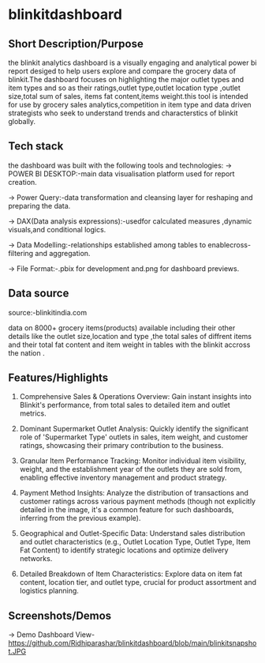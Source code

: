 # blinkitdashboard
## Short Description/Purpose
the blinkit analytics dashboard is a visually engaging and analytical power bi report desiged to help users explore and  compare the grocery data of  blinkit.The dashboard focuses on highlighting the major outlet types and item types and so as their ratings,outlet type,outlet location type ,outlet size,total sum of sales, items fat content,items weight.this tool is intended for use by grocery  sales analytics,competition in item type  and data driven strategists who seek  to understand trends and characterstics of blinkit globally.

## Tech stack
the dashboard was built with the following tools and technologies:
-> POWER BI DESKTOP:-main data visualisation platform used for report creation.

-> Power Query:-data transformation and cleansing layer for reshaping and preparing the data.

-> DAX(Data analysis expressions):-usedfor calculated measures ,dynamic visuals,and conditional logics.

-> Data Modelling:-relationships established among tables to enablecross-filtering and aggregation.

-> File Format:-.pbix for development and.png for dashboard previews.

## Data source
source:-blinkitindia.com

data on 8000+  grocery items(products) available including their other details like the outlet size,location and type ,the total sales of diffrent items and their total fat content and item weight in tables with the blinkit accross the nation .

## Features/Highlights
1. Comprehensive Sales & Operations Overview: Gain instant insights into Blinkit's performance, from total sales to detailed item and outlet metrics.

2. Dominant Supermarket Outlet Analysis: Quickly identify the significant role of 'Supermarket Type' outlets in sales, item weight, and customer ratings, showcasing their primary contribution to the business.

3. Granular Item Performance Tracking: Monitor individual item visibility, weight, and the establishment year of the outlets they are sold from, enabling effective inventory management and product strategy.

4. Payment Method Insights: Analyze the distribution of transactions and customer ratings across various payment methods (though not explicitly detailed in the image, it's a common feature for such dashboards, inferring from the previous example).

5. Geographical and Outlet-Specific Data: Understand sales distribution and outlet characteristics (e.g., Outlet Location Type, Outlet Type, Item Fat Content) to identify strategic locations and optimize delivery networks.
  
6. Detailed Breakdown of Item Characteristics: Explore data on item fat content, location tier, and outlet type, crucial for product assortment and logistics planning.
## Screenshots/Demos
-> Demo Dashboard View-https://github.com/Ridhiparashar/blinkitdashboard/blob/main/blinkitsnapshot.JPG
 

